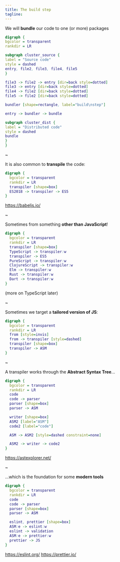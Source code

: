 ```yaml
---
title: The build step
tagline:
---
```


We will **bundle** our code to one (or more) packages

```dot
digraph {
bgcolor = transparent
rankdir = LR

subgraph cluster_source {
label = "Source code"
style = dashed
entry, file2, file3, file4, file5
}

file3 -> file2 -> entry [dir=back style=dotted]
file3 -> entry [dir=back style=dotted]
file4 -> file2 [dir=back style=dotted]
file5 -> file2 [dir=back style=dotted]

bundler [shape=rectangle, label="build\nstep"]

entry -> bundler -> bundle

subgraph cluster_dist {
label = "Distributed code"
style = dashed
bundle
}
}
```

~

It is also common to **transpile** the code:

```dot
digraph {
  bgcolor = transparent
  rankdir = LR
  transpiler [shape=box]
  ES2018 -> transpiler -> ES5
}
```

https://babeljs.io/

~

Sometimes from something **other than JavaScript**!

```dot
digraph {
  bgcolor = transparent
  rankdir = LR
  transpiler [shape=box]
  TypeScript -> transpiler:w
  transpiler -> ES5
  PureScript -> transpiler:w
  ClojureScript -> transpiler:w
  Elm -> transpiler:w
  Rust -> transpiler:w
  Dart -> transpiler:w
}
```

(more on TypeScript later)

~

Sometimes we target a **tailored version of JS**:

```dot
digraph {
  bgcolor = transparent
  rankdir = LR
  from [style=invis]
  from -> transpiler [style=dashed]
  transpiler [shape=box]
  transpiler -> ASM
}
```

~

A transpiler works through the **Abstract Syntax Tree**...

```dot
digraph {
  bgcolor = transparent
  rankdir = LR
  code
  code -> parser
  parser [shape=box]
  parser -> ASM

  writer [shape=box]
  ASM2 [label="ASM"]
  code2 [label="code"]

  ASM -> ASM2 [style=dashed constraint=none]

  ASM2 -> writer -> code2
}
```

https://astexplorer.net/

~

...which is the foundation for some **modern tools**

```dot
digraph {
  bgcolor = transparent
  rankdir = LR
  code
  code -> parser
  parser [shape=box]
  parser -> ASM

  eslint, prettier [shape=box]
  ASM:e -> eslint:w
  eslint -> validation
  ASM:e -> prettier:w
  prettier -> JS
}
```

https://eslint.org/
https://prettier.io/

